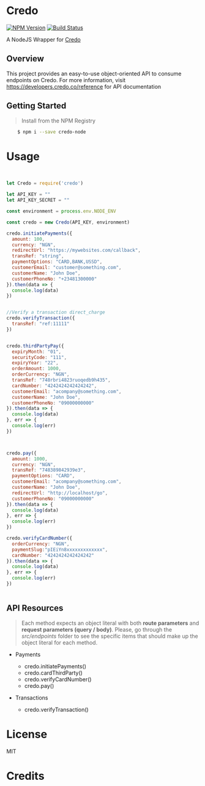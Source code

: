 # Credo

[![NPM Version][npm-image]][npm-url]
[![Build Status][travis-image]][travis-url]

A NodeJS Wrapper for [Credo](https://www.credo.com)

## Overview

This project provides an easy-to-use object-oriented API to consume endpoints on Credo. For more information, visit https://developers.credo.co/reference for API documentation

## Getting Started

>Install from the NPM Registry
```bash
	$ npm i --save credo-node
```

# Usage

```js


let Credo = require('credo')

let API_KEY = ""
let API_KEY_SECRET = ""

const environment = process.env.NODE_ENV

const credo = new Credo(API_KEY, environment)

credo.initiatePayments({
  amount: 100,
  currency: "NGN",
  redirectUrl: "https://mywebsites.com/callback",
  transRef: "string",
  paymentOptions: "CARD,BANK,USSD",
  customerEmail: "customer@something.com",
  customerName: "John Doe",
  customerPhoneNo: "+23481300000"
}).then(data => {
  console.log(data)
})


//Verify a transaction direct_charge
credo.verifyTransaction({
  transRef: "ref:11111"
})


credo.thirdPartyPay({
  expiryMonth: "01", 
  securityCode: "111", 
  expiryYear: "22", 
  orderAmount: 1000, 
  orderCurrency: "NGN", 
  transRef: "748rbri4823ruoqedb9h435", 
  cardNumber: "4242424242424242", 
  customerEmail: "acompany@something.com", 
  customerName: "John Doe", 
  customerPhoneNo: "09000000000"
}).then(data => {
  console.log(data)
}, err => {
  console.log(err)
})



credo.pay({
  amount: 1000, 
  currency: "NGN", 
  transRef: "748389842939e3", 
  paymentOptions: "CARD", 
  customerEmail: "acompany@something.com", 
  customerName: "John Doe", 
  redirectUrl: "http://localhost/go", 
  customerPhoneNo: "09000000000"
}).then(data => {
  console.log(data)
}, err => {
  console.log(err)
})

credo.verifyCardNumber({
  orderCurrency: "NGN", 
  paymentSlug:"pIEiYn8xxxxxxxxxxxxx", 
  cardNumber: "4242424242424242"
}).then(data => {
  console.log(data)
}, err => {
  console.log(err)
})



```

## API Resources

>Each method expects an object literal with both **route parameters** and **request parameters (query / body)**. Please, go through the _src/endpoints_ folder to see the specific items that should make up the object literal for each method.

- Payments
  - credo.initiatePayments()
  - credo.cardThirdParty()
  - credo.verifyCardNumber()
  - credo.pay()

- Transactions
  - credo.verifyTransaction()


# License

MIT

# Credits


[npm-image]: https://img.shields.io/npm/v/paystack-node.svg?style=flat-square
[npm-url]: https://www.npmjs.com/package/credo-node

[travis-image]: https://img.shields.io/travis/stitchng/paystack/master.svg?style=flat-square
[travis-url]: https://travis-ci.org/github.com/credogit/credo-node-sdk
